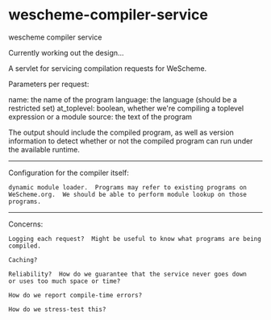 wescheme-compiler-service
=========================

wescheme compiler service


Currently working out the design...



A servlet for servicing compilation requests for WeScheme.


Parameters per request:

   name: the name of the program
   language: the language (should be a restricted set)
   at_toplevel: boolean, whether we're compiling a toplevel expression or a module
   source: the text of the program


The output should include the compiled program, as well as version
information to detect whether or not the compiled program can run
under the available runtime.
   

----------------------------------------------------------------------

Configuration for the compiler itself:

    dynamic module loader.  Programs may refer to existing programs on
    WeScheme.org.  We should be able to perform module lookup on those
    programs.


----------------------------------------------------------------------

Concerns:

    Logging each request?  Might be useful to know what programs are being compiled.

    Caching?

    Reliability?  How do we guarantee that the service never goes down
    or uses too much space or time?

    How do we report compile-time errors?

    How do we stress-test this?
